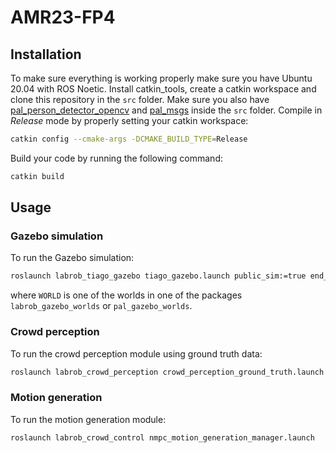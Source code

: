# AMR23-FP4

## Installation
To make sure everything is working properly make sure you have Ubuntu 20.04 with
ROS Noetic. Install catkin_tools, create a catkin workspace and clone this
repository in the `src` folder. Make sure you also have
[pal_person_detector_opencv](https://github.com/pal-robotics/pal_person_detector_opencv)
and [pal_msgs](https://github.com/pal-robotics/pal_msgs/tree/indigo-devel) inside
the `src` folder. Compile in *Release* mode
by properly setting your catkin workspace:
```bash
catkin config --cmake-args -DCMAKE_BUILD_TYPE=Release
```
Build your code by running the following command:
```bash
catkin build
```

## Usage
### Gazebo simulation
To run the Gazebo simulation:
```bash
roslaunch labrob_tiago_gazebo tiago_gazebo.launch public_sim:=true end_effector:=pal-gripper world:=WORLD
```
where `WORLD` is one of the worlds in one of the packages `labrob_gazebo_worlds`
or `pal_gazebo_worlds`.

### Crowd perception
To run the crowd perception module using ground truth data:
```bash
roslaunch labrob_crowd_perception crowd_perception_ground_truth.launch
```

### Motion generation
To run the motion generation module:
```bash
roslaunch labrob_crowd_control nmpc_motion_generation_manager.launch
```
